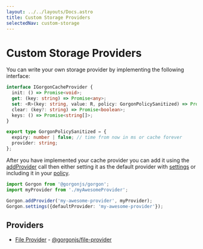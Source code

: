 ```yaml
---
layout: ../../layouts/Docs.astro
title: Custom Storage Providers
selectedNav: custom-storage
---
```


# Custom Storage Providers

You can write your own storage provider by implementing the following interface: 

```typescript
interface IGorgonCacheProvider {
  init: () => Promise<void>;
  get: (key: string) => Promise<any>;
  set: <R>(key: string, value: R, policy: GorgonPolicySanitized) => Promise<R>;
  clear: (key?: string) => Promise<boolean>;
  keys: () => Promise<string[]>;
}

export type GorgonPolicySanitized = {
  expiry: number | false; // time from now in ms or cache forever
  provider: string;
};
```

After you have implemented your cache provider you can add it using the [addProvider](/docs/usage/addprovider) call then either setting it as the default provider with [settings](/docs/usage/settings) or including it in your [policy](/docs/usage/policies).

```typescript
import Gorgon from '@gorgonjs/gorgon';
import myProvider from './myAwesomeProvider';

Gorgon.addProvider('my-awesome-provider', myProvider);
Gorgon.settings({defaultProvider: 'my-awesome-provider'});
```
## Providers

- [File Provider](/docs/providers/file) - [@gorgonjs/file-provider](https://www.npmjs.com/package/@gorgonjs/file-provider)
